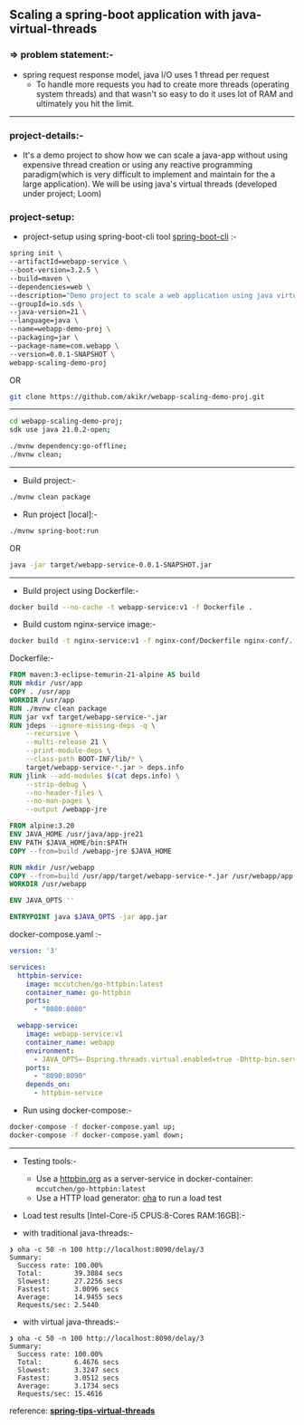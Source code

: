 ## Scaling a spring-boot application with java-virtual-threads

### => problem statement:-
- spring request response model, java I/O uses 1 thread per request
    - To handle more requests you had to create more threads (operating system threads) and that wasn't so easy to do it uses lot of RAM and ultimately you hit the limit.
---
### project-details:-
- It's a demo project to show how we can scale a java-app without using expensive thread creation or using any reactive programming paradigm(which is very difficult to implement and maintain for the a large application). We will be using java's virtual threads (developed under project; Loom)

### project-setup: 
- project-setup using spring-boot-cli tool [﻿spring-boot-cli](https://docs.spring.io/spring-boot/cli/index.html) :-
```bash
spring init \
--artifactId=webapp-service \
--boot-version=3.2.5 \
--build=maven \
--dependencies=web \
--description="Demo project to scale a web application using java virtual threads" \
--groupId=io.sds \
--java-version=21 \
--language=java \
--name=webapp-demo-proj \
--packaging=jar \
--package-name=com.webapp \
--version=0.0.1-SNAPSHOT \
webapp-scaling-demo-proj
```
OR
```bash
git clone https://github.com/akikr/webapp-scaling-demo-proj.git
```
---
```bash
cd webapp-scaling-demo-proj;
sdk use java 21.0.2-open;
```
```bash
./mvnw dependency:go-offline;
./mvnw clean;
```
---
- Build project:-
```bash
./mvnw clean package
```
- Run project [local]:-
```bash
./mvnw spring-boot:run
```
OR
```bash
java -jar target/webapp-service-0.0.1-SNAPSHOT.jar
```
---
- Build project using Dockerfile:-
```bash
docker build --no-cache -t webapp-service:v1 -f Dockerfile .
```
- Build custom nginx-service image:-
```bash
docker build -t nginx-service:v1 -f nginx-conf/Dockerfile nginx-conf/.
```

 Dockerfile:-

```dockerfile
FROM maven:3-eclipse-temurin-21-alpine AS build
RUN mkdir /usr/app
COPY . /usr/app
WORKDIR /usr/app
RUN ./mvnw clean package
RUN jar vxf target/webapp-service-*.jar
RUN jdeps --ignore-missing-deps -q \
    --recursive \
    --multi-release 21 \
    --print-module-deps \
    --class-path BOOT-INF/lib/* \
    target/webapp-service-*.jar > deps.info
RUN jlink --add-modules $(cat deps.info) \
    --strip-debug \
    --no-header-files \
    --no-man-pages \
    --output /webapp-jre

FROM alpine:3.20
ENV JAVA_HOME /usr/java/app-jre21
ENV PATH $JAVA_HOME/bin:$PATH
COPY --from=build /webapp-jre $JAVA_HOME

RUN mkdir /usr/webapp
COPY --from=build /usr/app/target/webapp-service-*.jar /usr/webapp/app.jar
WORKDIR /usr/webapp

ENV JAVA_OPTS ''

ENTRYPOINT java $JAVA_OPTS -jar app.jar
```

docker-compose.yaml :-

```yaml
version: '3'

services:
  httpbin-service:
    image: mccutchen/go-httpbin:latest
    container_name: go-httpbin
    ports:
      - "8080:8080"

  webapp-service:
    image: webapp-service:v1
    container_name: webapp
    environment:
      - JAVA_OPTS=-Dspring.threads.virtual.enabled=true -Dhttp-bin.server.url=http://httpbin-service:8080
    ports:
      - "8090:8090"
    depends_on:
      - httpbin-service

```
- Run using docker-compose:-
```bash
docker-compose -f docker-compose.yaml up;
docker-compose -f docker-compose.yaml down;
```
---
- Testing tools:-
    - Use a [﻿httpbin.org](https://httpbin.org/) as a server-service in docker-container: `mccutchen/go-httpbin:latest` 
    - Use a HTTP load generator: [﻿oha](https://github.com/hatoo/oha) to run a load test


- Load test results [Intel-Core-i5 CPUS:8-Cores RAM:16GB]:-
- with traditional java-threads:-
```
❯ oha -c 50 -n 100 http://localhost:8090/delay/3
Summary:
  Success rate: 100.00%
  Total:        39.3084 secs
  Slowest:      27.2256 secs
  Fastest:      3.0096 secs
  Average:      14.9455 secs
  Requests/sec: 2.5440
```
- with virtual java-threads:-
```
❯ oha -c 50 -n 100 http://localhost:8090/delay/3
Summary:
  Success rate: 100.00%
  Total:        6.4676 secs
  Slowest:      3.3247 secs
  Fastest:      3.0512 secs
  Average:      3.1734 secs
  Requests/sec: 15.4616
```

reference: [**﻿spring-tips-virtual-threads**](https://youtube.com/watch?v=9iH5h11YJak&list=PLZkza32CnID1D-U7LOXq-qPkLW6rpqVQ5&index=3)**﻿**
